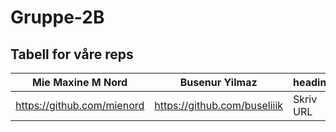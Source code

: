 # Gruppe-2B
## Tabell for våre reps

| Mie Maxine M Nord | Busenur Yilmaz  | heading | heading | heading | heading |
| --- | --- | --- | --- | --- | --- |
| https://github.com/mienord | https://github.com/buseliiik | Skriv URL | Skriv URL | Skriv URL | Skriv URL |



